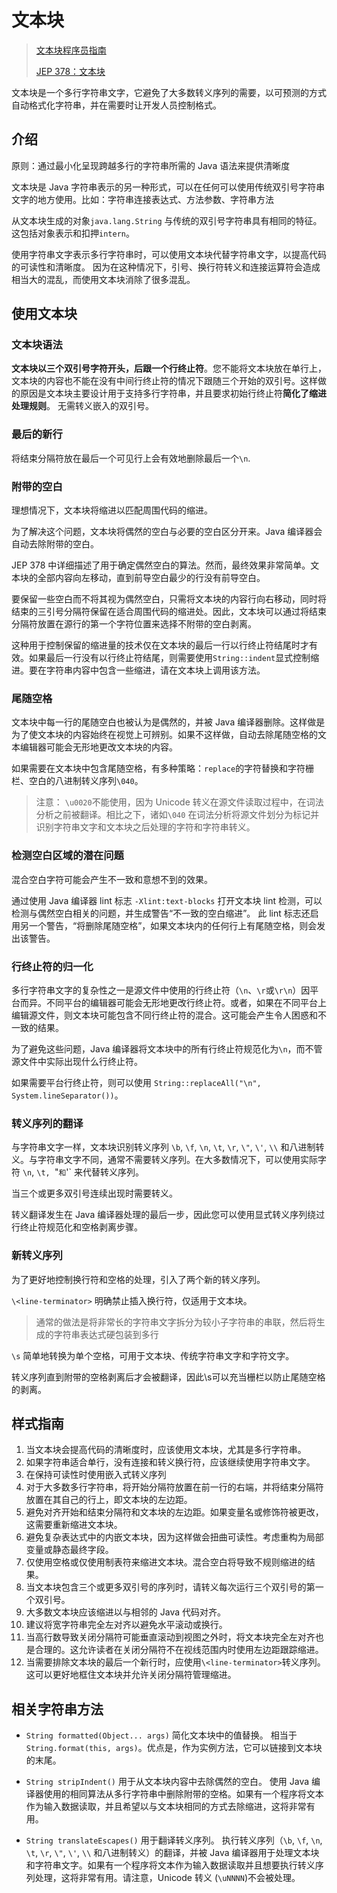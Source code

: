 # 文本块

> [文本块程序员指南](https://docs.oracle.com/en/java/javase/18/text-blocks/index.html)
> 
> [JEP 378：文本块](https://openjdk.java.net/jeps/378)
>

文本块是一个多行字符串文字，它避免了大多数转义序列的需要，以可预测的方式自动格式化字符串，并在需要时让开发人员控制格式。

## 介绍

原则：通过最小化呈现跨越多行的字符串所需的 Java 语法来提供清晰度

文本块是 Java 字符串表示的另一种形式，可以在任何可以使用传统双引号字符串文字的地方使用。比如：字符串连接表达式、方法参数、字符串方法

从文本块生成的对象`java.lang.String` 与传统的双引号字符串具有相同的特征。这包括对象表示和扣押`intern`。

使用字符串文字表示多行字符串时，可以使用文本块代替字符串文字，以提高代码的可读性和清晰度。 因为在这种情况下，引号、换行符转义和连接运算符会造成相当大的混乱，而使用文本块消除了很多混乱。

## 使用文本块

### 文本块语法

**文本块以三个双引号字符开头，后跟一个行终止符**。您不能将文本块放在单行上，文本块的内容也不能在没有中间行终止符的情况下跟随三个开始的双引号。这样做的原因是文本块主要设计用于支持多行字符串，并且要求初始行终止符**简化了缩进处理规则**。 无需转义嵌入的双引号。

### 最后的新行

将结束分隔符放在最后一个可见行上会有效地删除最后一个`\n`.

### 附带的空白

理想情况下，文本块将缩进以匹配周围代码的缩进。

为了解决这个问题，文本块将偶然的空白与必要的空白区分开来。Java 编译器会自动去除附带的空白。

JEP 378 中详细描述了用于确定偶然空白的算法。然而，最终效果非常简单。文本块的全部内容向左移动，直到前导空白最少的行没有前导空白。

要保留一些空白而不将其视为偶然空白，只需将文本块的内容行向右移动，同时将结束的三引号分隔符保留在适合周围代码的缩进处。因此，文本块可以通过将结束分隔符放置在源行的第一个字符位置来选择不附带的空白剥离。

这种用于控制保留的缩进量的技术仅在文本块的最后一行以行终止符结尾时才有效。如果最后一行没有以行终止符结尾，则需要使用`String::indent`显式控制缩进。要在字符串内容中包含一些缩进，请在文本块上调用该方法。

### 尾随空格

文本块中每一行的尾随空白也被认为是偶然的，并被 Java 编译器删除。这样做是为了使文本块的内容始终在视觉上可辨别。如果不这样做，自动去除尾随空格的文本编辑器可能会无形地更改文本块的内容。

如果需要在文本块中包含尾随空格，有多种策略：`replace`的字符替换和字符栅栏、空白的八进制转义序列`\040`。

> 注意： `\u0020`不能使用，因为 Unicode 转义在源文件读取过程中，在词法分析之前被翻译。相比之下，诸如`\040` 在词法分析将源文件划分为标记并识别字符串文字和文本块之后处理的字符和字符串转义。
> 

### 检测空白区域的潜在问题

混合空白字符可能会产生不一致和意想不到的效果。

通过使用 Java 编译器 lint 标志 `-Xlint:text-blocks` 打开文本块 lint 检测，可以检测与偶然空白相关的问题，并生成警告“不一致的空白缩进”。
此 lint 标志还启用另一个警告，“将删除尾随空格”，如果文本块内的任何行上有尾随空格，则会发出该警告。

### 行终止符的归一化

多行字符串文字的复杂性之一是源文件中使用的行终止符（`\n`、`\r`或`\r\n`）因平台而异。不同平台的编辑器可能会无形地更改行终止符。或者，如果在不同平台上编辑源文件，则文本块可能包含不同行终止符的混合。这可能会产生令人困惑和不一致的结果。

为了避免这些问题，Java 编译器将文本块中的所有行终止符规范化为`\n`，而不管源文件中实际出现什么行终止符。

如果需要平台行终止符，则可以使用 `String::replaceAll("\n", System.lineSeparator())`。

### 转义序列的翻译

与字符串文字一样，文本块识别转义序列 `\b`, `\f`, `\n`, `\t`, `\r`, `\"`, `\'`, `\\` 和八进制转义。与字符串文字不同，通常不需要转义序列。在大多数情况下，可以使用实际字符 `\n`, `\t, `\"` 和 `\'` 来代替转义序列。

当三个或更多双引号连续出现时需要转义。

转义翻译发生在 Java 编译器处理的最后一步，因此您可以使用显式转义序列绕过行终止符规范化和空格剥离步骤。

### 新转义序列

为了更好地控制换行符和空格的处理，引入了两个新的转义序列。

`\<line-terminator>` 明确禁止插入换行符，仅适用于文本块。

> 通常的做法是将非常长的字符串文字拆分为较小子字符串的串联，然后将生成的字符串表达式硬包装到多行

`\s` 简单地转换为单个空格，可用于文本块、传统字符串文字和字符文字。

转义序列直到附带的空格剥离后才会被翻译，因此\s可以充当栅栏以防止尾随空格的剥离。

## 样式指南

1. 当文本块会提高代码的清晰度时，应该使用文本块，尤其是多行字符串。
2. 如果字符串适合单行，没有连接和转义换行符，应该继续使用字符串文字。
3. 在保持可读性时使用嵌入式转义序列
4. 对于大多数多行字符串，将开始分隔符放置在前一行的右端，并将结束分隔符放置在其自己的行上，即文本块的左边距。
5. 避免对齐开始和结束分隔符和文本块的左边距。如果变量名或修饰符被更改，这需要重新缩进文本块。
6. 避免复杂表达式中的内嵌文本块，因为这样做会扭曲可读性。考虑重构为局部变量或静态最终字段。
7. 仅使用空格或仅使用制表符来缩进文本块。混合空白将导致不规则缩进的结果。
8. 当文本块包含三个或更多双引号的序列时，请转义每次运行三个双引号的第一个双引号。
9. 大多数文本块应该缩进以与相邻的 Java 代码对齐。
10. 建议将宽字符串完全左对齐以避免水平滚动或换行。
11. 当高行数导致关闭分隔符可能垂直滚动到视图之外时，将文本块完全左对齐也是合理的。这允许读者在关闭分隔符不在视线范围内时使用左边距跟踪缩进。
12. 当需要排除文本块的最后一个新行时，应使用`\<line-terminator>`转义序列。这可以更好地框住文本块并允许关闭分隔符管理缩进。

## 相关字符串方法

* `String formatted(Object... args)` 简化文本块中的值替换。 
相当于 `String.format(this, args)`。优点是，作为实例方法，它可以链接到文本块的末尾。

* `String stripIndent()` 用于从文本块内容中去除偶然的空白。
使用 Java 编译器使用的相同算法从多行字符串中删除附带的空格。如果有一个程序将文本作为输入数据读取，并且希望以与文本块相同的方式去除缩进，这将非常有用。

* `String translateEscapes()` 用于翻译转义序列。 
执行转义序列（`\b`, `\f`, `\n`, `\t`, `\r`, `\"`, `\'`, `\\` 和八进制转义）的翻译，并被 Java 编译器用于处理文本块和字符串文字。如果有一个程序将文本作为输入数据读取并且想要执行转义序列处理，这将非常有用。请注意，Unicode 转义 (`\uNNNN`)不会被处理。
